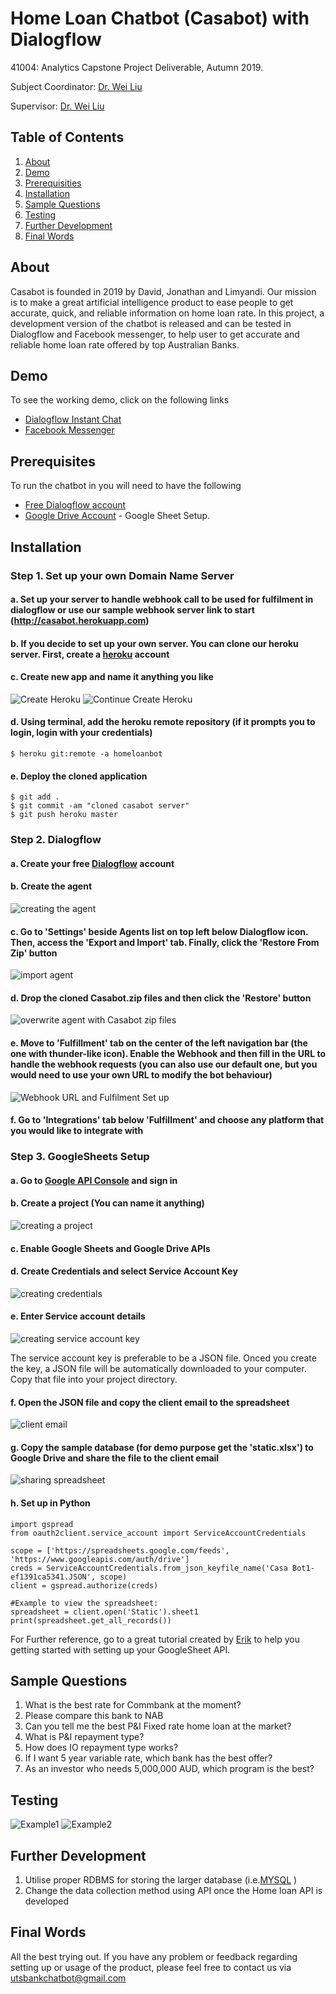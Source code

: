 # Home Loan Chatbot (Casabot) with Dialogflow

41004: Analytics Capstone Project Deliverable, Autumn 2019.

Subject Coordinator: [Dr. Wei Liu](https://www.uts.edu.au/staff/wei.liu)

Supervisor: [Dr. Wei Liu](https://www.uts.edu.au/staff/wei.liu)

## Table of Contents

1. [About](#markdown-header-about)
2. [Demo](#markdown-header-demo)
3. [Prerequisities](#markdown-header-prerequisites)
4. [Installation](#markdown-header-installation)
5. [Sample Questions](#markdown-header-sample-questions)
6. [Testing](#markdown-header-testing)
7. [Further Development](#markdown-header-further-development)
8. [Final Words](#markdown-header-final-words)

## About

Casabot is founded in 2019 by David, Jonathan and Limyandi. Our mission is to make a great artificial intelligence product to ease people to get accurate, quick, and reliable information on home loan rate.
In this project, a development version of the chatbot is released and can be tested in Dialogflow and Facebook messenger, to help user to get accurate and reliable home loan rate offered by top Australian Banks.

## Demo

To see the working demo, click on the following links

- [Dialogflow Instant Chat](https://bot.dialogflow.com/CasaBot)
- [Facebook Messenger](https://www.messenger.com/t/400454180513269)

## Prerequisites

To run the chatbot in you will need to have the following

- [Free Dialogflow account](https://console.dialogflow.com)
- [Google Drive Account](https://drive.google.com/drive/u/0/) - Google Sheet Setup.

## Installation

### Step 1. Set up your own Domain Name Server

#### a. Set up your server to handle webhook call to be used for fulfilment in dialogflow or use our sample webhook server link to start (<http://casabot.herokuapp.com>)

#### b. If you decide to set up your own server. You can clone our heroku server. First, create a [heroku](<https://dashboard.heroku.com/login>) account

#### c. Create new app and name it anything you like

![Create Heroku](images/create_heroku.png) ![Continue Create Heroku](images/continue_create_heroku.png)

#### d. Using terminal, add the heroku remote repository (if it prompts you to login, login with your credentials)

    $ heroku git:remote -a homeloanbot

#### e. Deploy the cloned application

    $ git add .
    $ git commit -am "cloned casabot server"
    $ git push heroku master

### Step 2. Dialogflow

#### a. Create your free [Dialogflow](<https://dialogflow.com/docs/getting-started/create-account>) account

#### b. Create the agent

![creating the agent](images/create_agent.png)

#### c. Go to 'Settings' beside Agents list on top left below Dialogflow icon. Then, access the 'Export and Import' tab. Finally, click the 'Restore From Zip' button

![import agent](images/restore_agent.png)

#### d. Drop the cloned Casabot.zip files and then click the 'Restore' button

![overwrite agent with Casabot zip files](images/upload_agent.png)

#### e. Move to 'Fulfillment' tab on the center of the left navigation bar (the one with thunder-like icon). Enable the Webhook and then fill in the URL to handle the webhook requests (you can also use our default one, but you would need to use your own URL to modify the bot behaviour)

![Webhook URL and Fulfilment Set up](images/fulfilment_setup.png)

#### f. Go to 'Integrations' tab below 'Fulfillment' and choose any platform that you would like to integrate with

### Step 3. GoogleSheets Setup

#### a. Go to [Google API Console](<https://console.developers.google.com>) and sign in

#### b. Create a project (You can name it anything)

![creating a project](images/create_project.png)

#### c. Enable Google Sheets and Google Drive APIs

#### d. Create Credentials and select Service Account Key

![creating credentials](images/create_credentials.png)

#### e. Enter Service account details

![creating service account key](images/service_account.png)

The service account key is preferable to be a JSON file. Onced you create the key, a JSON file will be automatically downloaded to your computer. Copy that file into your project directory.

#### f. Open the JSON file and copy the client email to the spreadsheet

![client email](images/client_email.png)

#### g. Copy the sample database (for demo purpose get the 'static.xlsx') to Google Drive and share the file to the client email

![sharing spreadsheet](images/share_client.png)

#### h. Set up in Python

    import gspread
    from oauth2client.service_account import ServiceAccountCredentials

    scope = ['https://spreadsheets.google.com/feeds',
    'https://www.googleapis.com/auth/drive']
    creds = ServiceAccountCredentials.from_json_keyfile_name('Casa Bot1-ef1391ca5341.JSON', scope)
    client = gspread.authorize(creds)

    #Example to view the spreadsheet:
    spreadsheet = client.open('Static').sheet1
    print(spreadsheet.get_all_records())

For Further reference, go to a great tutorial created by [Erik](<https://erikrood.com/Posts/py_gsheets.html>) to help you getting started with setting up your GoogleSheet API.

## Sample Questions

 1. What is the best rate for Commbank at the moment?
 2. Please compare this bank to NAB
 3. Can you tell me the best P&I Fixed rate home loan at the market?
 4. What is P&I repayment type?
 5. How does IO repayment type works?
 6. If I want 5 year variable rate, which bank has the best offer?
 7. As an investor who needs 5,000,000 AUD, which program is the best?

## Testing

![Example1](images/example_1.PNG) ![Example2](images/example_2.PNG)

## Further Development

 1. Utilise proper RDBMS for storing the larger database (i.e.[MYSQL](https://dev.mysql.com/downloads/mysql/) ) 
 2. Change the data collection method using API once the Home loan API is developed

## Final Words

All the best trying out. If you have any problem or feedback regarding setting up or usage of the product, please feel free to contact us via utsbankchatbot@gmail.com
